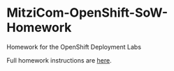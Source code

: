 # MitziCom-OpenShift-SoW-Homework
Homework for the OpenShift Deployment Labs

Full homework instructions are [here](https://www.opentlc.com/labs/ocp_advanced_deployment/08_1_Assignment_Lab.html).


